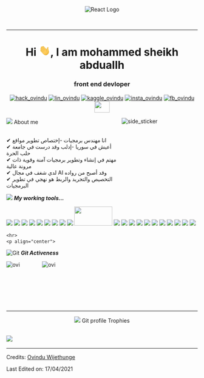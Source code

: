 






















<p align="center">
    <img  height="200" src="https://upload.wikimedia.org/wikipedia/commons/a/a7/React-icon.svg" alt="React Logo" />
  </p>
  <br>
  
  
  </p>
  <hr>
  <h1 align="center">Hi <img src="https://raw.githubusercontent.com/ABSphreak/ABSphreak/master/gifs/Hi.gif" width="30px">, I am mohammed sheikh abduallh </h1>
  <h3 align="center">front end devloper </h3>
  <p align="center">
  <a href="https://www.hackerrank.com/OvinduWijethunge" target="blank"><img align="center" src=  https://upload.wikimedia.org/wikipedia/commons/4/4e/Gmail_Icon.png
    alt="hack_ovindu" height="30" width="40" /></a>
  <a href="https://www.linkedin.com/in/ovinduwijethunge/" target="blank"><img align="center" src=  "https://upload.wikimedia.org/wikipedia/commons/c/ca/LinkedIn_logo_initials.png"
    alt="lin_ovindu" height="30" width="40" /></a>  
  <a href="https://www.kaggle.com/ovinduwijethunge" target="blank"><img align="center" src="https://www.vectorlogo.zone/logos/kaggle/kaggle-icon.svg" alt="kaggle_ovindu" height="30" width="40" /></a>
  <a href="https://www.instagram.com/ovindu_vesuvius/" target="blank"><img align="center" src=  https://upload.wikimedia.org/wikipedia/commons/e/e7/Instagram_logo_2016.svg
    alt="insta_ovindu" height="30" width="40" /></a>
  <a href=https://www.flaticon.com/free-icons/facebook target="blank"><img align="center" src=  https://upload.wikimedia.org/wikipedia/commons/5/51/Facebook_f_logo_%282019%29.svg
    alt="fb_ovindu" height="30" width="40" /></a>
   <a href = "mailto: oumw.udesh@gmail.com"><img align="center" src=  https://upload.wikimedia.org/wikipedia/commons/4/4e/Gmail_Icon.png
    height="30" width="40" /></a>
  </p>
  </p>
  
  
  <img align="right" width=200px height=200px alt="side_sticker" src="https://media.giphy.com/media/TEnXkcsHrP4YedChhA/giphy.gif" />
  
  <img src="https://media.giphy.com/media/iY8CRBdQXODJSCERIr/giphy.gif" width="30px">&nbsp;About me 
  
   <br>
  ✔ انا مهندس برمجيات -إختصاص تطوير مواقع<br>
  ✔ أعيش في سوريا -إدلب وقد درست في جامعة حلب الحرة<br />
  ✔ مهتم في إنشاء وتطوير برمجيات آمنة وقوية ذات مرونة عالية<br />
  ✔ لدي شغف في مجال AI وقد أصبح من رواده<br />
  ✔ التخصيص والتجريد والربط هو نهجي في تطوير البرمجيات<br />
   

  <img src="https://media.giphy.com/media/iY8CRBdQXODJSCERIr/giphy.gif" width="30px">&nbsp;***My working tools...***
  <p align="left">
    <code><img height="50" src="https://upload.wikimedia.org/wikipedia/commons/0/04/Git_logo.svg"></code>
<code><img height="50" src="https://upload.wikimedia.org/wikipedia/commons/c/c3/Python-logo-notext.svg"></code>
<code><img height="50" src="https://upload.wikimedia.org/wikipedia/commons/3/30/Java_programming_language_logo.svg"></code>
<code><img height="50" src="https://upload.wikimedia.org/wikipedia/commons/9/9d/Spyder_logo.svg"></code>
<code><img height="50" src="https://upload.wikimedia.org/wikipedia/commons/6/68/Jupyter_logo.svg"></code>
<code><img height="50" src="https://upload.wikimedia.org/wikipedia/commons/4/47/.NET_logo.svg"></code>
<code><img height="50" src="https://upload.wikimedia.org/wikipedia/commons/6/67/HTML5_logo_and_wordmark.svg"></code>
<code><img height="50" src="https://upload.wikimedia.org/wikipedia/commons/0/0b/MySQL_logo.svg"></code>
<code><img height="50" src="https://upload.wikimedia.org/wikipedia/commons/3/38/SQLite.svg"></code>
<code><img height="50" src="https://upload.wikimedia.org/wikipedia/commons/7/7b/Matplotlib_logo.svg" width="100"></code>
<code><img height="50" src="https://upload.wikimedia.org/wikipedia/commons/8/84/Pandas_logo.svg"></code>
<code><img height="50" src="https://upload.wikimedia.org/wikipedia/commons/7/73/Flask_logo.svg"></code>
<code><img height="50" src="https://upload.wikimedia.org/wikipedia/commons/d/d5/Heroku_logo.svg"></code>
<code><img height="50" src="https://upload.wikimedia.org/wikipedia/commons/3/33/NumPy_logo_2020.svg"></code>
<code><img height="50" src="https://upload.wikimedia.org/wikipedia/commons/9/9b/Scipy_logo.svg"></code>
<code><img height="50" src="https://upload.wikimedia.org/wikipedia/commons/a/a7/React-icon.svg"></code>
<code><img height="50" src="https://upload.wikimedia.org/wikipedia/commons/2/27/Laravel_logo.svg"></code>
<code><img height="50" src="https://upload.wikimedia.org/wikipedia/commons/6/69/JavaScript-logo.png"></code>
<code><img height="50" src="https://upload.wikimedia.org/wikipedia/commons/c/c6/Netlify_logo.svg"></code>
<code><img height="50" src="https://upload.wikimedia.org/wikipedia/commons/e/e4/Scikit-learn_logo.png"></code>
<code><img height="50" src="https://upload.wikimedia.org/wikipedia/commons/2/2d/TensorFlow_logo.png"></code>

    <hr>
    <p align="center">
   <img src="https://media.giphy.com/media/W5eoZHPpUx9sapR0eu/giphy.gif" width="30px" alt="Git"/>&nbsp;<i><b>Git Activeness</b></i></p>
   
  <p><img align="left" src="https://github-readme-stats.vercel.app/api/top-langs?username=OvinduWijethunge&show_icons=true&locale=en&layout=compact&theme=chartreuse-dark" alt="ovi" /></p>
  <p>&nbsp;<img align="right" src="https://github-readme-stats.vercel.app/api?username=OvinduWijethunge&show_icons=true&locale=en&theme=chartreuse-dark" alt="ovi" width="410" /></p>
  <br><br><br><br><br>
  
  <hr>
  
  
  <p align="center"><img src="https://media.giphy.com/media/QaMcXSekUWx7aogAUr/giphy.gif" width="30" />&nbsp;Git profile Trophies</p><br>
  <img src="https://github-profile-trophy.vercel.app/?username=OvinduWijethunge&theme=juicyfresh&no-bg=true" />
  
  
  -----
  Credits: [Ovindu Wijethunge](https://github.com/OvinduWijethunge)
  
  Last Edited on: 17/04/2021
  
  
  
  
  
